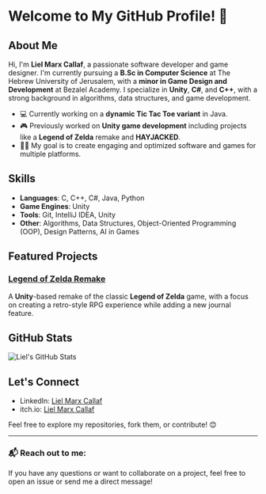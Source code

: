 # Welcome to My GitHub Profile! 👋

## About Me

Hi, I'm **Liel Marx Callaf**, a passionate software developer and game designer. I'm currently pursuing a **B.Sc in Computer Science** at The Hebrew University of Jerusalem, with a **minor in Game Design and Development** at Bezalel Academy. I specialize in **Unity**, **C#**, and **C++**, with a strong background in algorithms, data structures, and game development.

- 💻 Currently working on a **dynamic Tic Tac Toe variant** in Java.
- 🎮 Previously worked on **Unity game development** including projects like a **Legend of Zelda** remake and **HAYJACKED**.
- 🧑‍💻 My goal is to create engaging and optimized software and games for multiple platforms.

## Skills

- **Languages**: C, C++, C#, Java, Python
- **Game Engines**: Unity
- **Tools**: Git, IntelliJ IDEA, Unity
- **Other**: Algorithms, Data Structures, Object-Oriented Programming (OOP), Design Patterns, AI in Games

## Featured Projects

### [Legend of Zelda Remake](https://github.com/liel-marx-callaf/ZeldaRemake)
A **Unity**-based remake of the classic **Legend of Zelda** game, with a focus on creating a retro-style RPG experience while adding a new journal feature.


## GitHub Stats

![Liel's GitHub Stats](https://github-readme-stats.vercel.app/api?username=liel-marx-callaf&show_icons=true&count_private=true&hide_title=true&hide=prs)

## Let's Connect

- LinkedIn: [Liel Marx Callaf](https://www.linkedin.com/in/yourlinkedin)
- itch.io: [Liel Marx Callaf](https://liel-marx-callaf.itch.io/)

Feel free to explore my repositories, fork them, or contribute! 😊

---
### 📬 Reach out to me:

If you have any questions or want to collaborate on a project, feel free to open an issue or send me a direct message!

